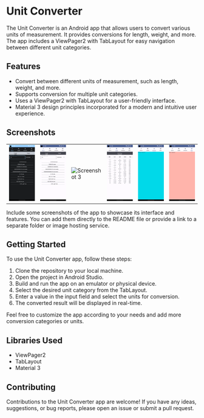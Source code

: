 <h1>Unit Converter</h1>

<p>The Unit Converter is an Android app that allows users to convert various units of measurement. It provides conversions for length, weight, and more. The app includes a ViewPager2 with TabLayout for easy navigation between different unit categories.</p>

<h2>Features</h2>

<ul>
  <li>Convert between different units of measurement, such as length, weight, and more.</li>
  <li>Supports conversion for multiple unit categories.</li>
  <li>Uses a ViewPager2 with TabLayout for a user-friendly interface.</li>
  <li>Material 3 design principles incorporated for a modern and intuitive user experience.</li>
</ul>

<h2>Screenshots</h2>

<table>
  <tr>
    <td>
      <img src="https://github.com/marifoglu/UnitConverter/blob/main/screenshots/Screenshot1.png" alt="Screenshot 1" />
    </td>
    <td>
      <img src="https://github.com/marifoglu/UnitConverter/blob/main/screenshots/Screenshot2.png" alt="Screenshot 2" />
    </td>
    <td>
      <img src="https://github.com/marifoglu/UnitConverter/blob/main/screenshots/Screenshot3png" alt="Screenshot 3" />
    </td>
    <td>
      <img src="https://github.com/marifoglu/UnitConverter/blob/main/screenshots/Screenshot4.png" alt="Screenshot 4" />
    </td>
        <td>
      <img src="https://github.com/marifoglu/UnitConverter/blob/main/screenshots/Screenshot5.png" alt="Screenshot 5" />
    </td>
    <td>
      <img src="https://github.com/marifoglu/UnitConverter/blob/main/screenshots/Screenshot6.png" alt="Screenshot 6" />
    </td>
  </tr>
</table>


<p>Include some screenshots of the app to showcase its interface and features. You can add them directly to the README file or provide a link to a separate folder or image hosting service.</p>

<h2>Getting Started</h2>

<p>To use the Unit Converter app, follow these steps:</p>

<ol>
  <li>Clone the repository to your local machine.</li>
  <li>Open the project in Android Studio.</li>
  <li>Build and run the app on an emulator or physical device.</li>
  <li>Select the desired unit category from the TabLayout.</li>
  <li>Enter a value in the input field and select the units for conversion.</li>
  <li>The converted result will be displayed in real-time.</li>
</ol>

<p>Feel free to customize the app according to your needs and add more conversion categories or units.</p>

<h2>Libraries Used</h2>

<ul>
  <li>ViewPager2</li>
  <li>TabLayout</li>
  <li>Material 3</li>
</ul>

<h2>Contributing</h2>

<p>Contributions to the Unit Converter app are welcome! If you have any ideas, suggestions, or bug reports, please open an issue or submit a pull request.</p>
